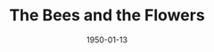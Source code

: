 ---
title: The Bees and the Flowers
date: 1950-01-13
closing_date: 1950-01-21
layout: productions
featured_image: 
image_caption:
image_credit:
playbill: 
category: 
Theatre: Theatre Jacksonville
Venue: Little Theatre
cast:
  Louise Morgan: Dorothy Mortenson
  Tack Cooper: Gene Sayre
  Nancy: Edna Spindel
  Alix Morgan: Betty Jane Spindel
  Tess Morgan: Yvonne Peairs
  Ilka Morgan: Edith Dodd
  Winston Atchison: Jack Harrell
  Drayman: L.J. Gift
  Dippy Marshall: Frances Faye Andrews
  Jerry: Joyce C. Hall
  Tom: Franklin Adams
crew:
  Director: Paul E. Geisenhof
  Set and Lighting Design: Duke LeBrun
  Stage Manager: Sue Miller
  Assistant Stage Manager: Joyce Lamont
  Scene construction:
    - Bill Gibbs
    - Dave Salter
    - Richard Kaszner
  Skyline Backdrop: Jim White
  Properties Chairman: Margaret Lafferty
  Properties Assistant:
    - Vonnie Patton
    - Jane Roberson
    - Margaret Gift
  Make-up Chairman: Jane Porter
  Make-up Assistant:
    - Jocelyn Brown
    - Laurel Barton
    - Edna Spindel
    - Marjorie Norris
    - Toby Nussbaum
    - Richard Kaszner
    - Larry Zell
  Wardrobe Co-ordinator: Madelon Geisenhof
  Wardrobe Mistress: Ann Pafford Welch
  Wardrobe Assistant:
    - Polly Clendenning
    - Bebe Jordon
    - June Story
    - Mrs. William Pless
    - Martha Hill
    - Suzanne Pallister
    - Yolly Edmunds
  Light Controls:
    - Natalie Clarke
    - Su Hawkins
  Curtain: L.J. Gift
orchestra:
external_links:
---